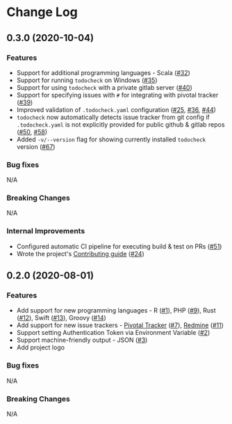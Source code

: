 # Change Log

## 0.3.0 (2020-10-04)

### Features
 * Support for additional programming languages - Scala ([#32](https://github.com/preslavmihaylov/todocheck/issues/32))
 * Support for running `todocheck` on Windows ([#35](https://github.com/preslavmihaylov/todocheck/issues/35))
 * Support for using `todocheck` with a private gitlab server ([#40](https://github.com/preslavmihaylov/todocheck/issues/40))
 * Support for specifying issues with `#` for integrating with pivotal tracker ([#39](https://github.com/preslavmihaylov/todocheck/issues/39))
 * Improved validation of `.todocheck.yaml` configuration ([#25](https://github.com/preslavmihaylov/todocheck/issues/25), [#36](https://github.com/preslavmihaylov/todocheck/issues/36), [#44](https://github.com/preslavmihaylov/todocheck/issues/44))
 * `todocheck` now automatically detects issue tracker from git config if `.todocheck.yaml` is not explicitly provided for public github & gitlab repos ([#50](https://github.com/preslavmihaylov/todocheck/issues/50), [#58](https://github.com/preslavmihaylov/todocheck/issues/58))
 * Added `-v/--version` flag for showing currently installed `todocheck` version ([#67](https://github.com/preslavmihaylov/todocheck/issues/67))

### Bug fixes
N/A

### Breaking Changes
N/A

### Internal Improvements
 * Configured automatic CI pipeline for executing build & test on PRs ([#51](https://github.com/preslavmihaylov/todocheck/issues/51))
 * Wrote the project's [Contributing guide](./CONTRIBUTING.md) ([#24](https://github.com/preslavmihaylov/todocheck/issues/24))

## 0.2.0 (2020-08-01)

### Features
 * Add support for new programming languages - R ([#1](https://github.com/preslavmihaylov/todocheck/issues/1)), PHP ([#9](https://github.com/preslavmihaylov/todocheck/issues/9)), Rust ([#12](https://github.com/preslavmihaylov/todocheck/issues/12)), Swift ([#13](https://github.com/preslavmihaylov/todocheck/issues/13)), Groovy ([#14](https://github.com/preslavmihaylov/todocheck/issues/14))
 * Add support for new issue trackers - [Pivotal Tracker](https://www.pivotaltracker.com) ([#7](https://github.com/preslavmihaylov/todocheck/issues/7)), [Redmine](https://redmine.org/) ([#11](https://github.com/preslavmihaylov/todocheck/issues/11))
 * Support setting Authentication Token via Environment Variable ([#2](https://github.com/preslavmihaylov/todocheck/issues/2))
 * Support machine-friendly output - JSON ([#3](https://github.com/preslavmihaylov/todocheck/issues/3))
 * Add project logo

### Bug fixes
N/A

### Breaking Changes
N/A
